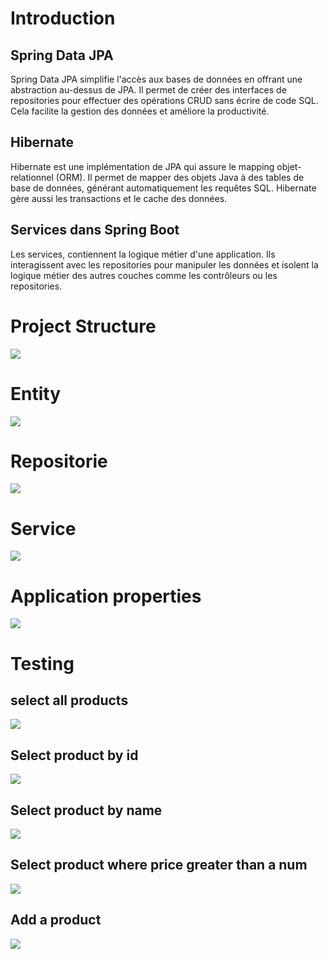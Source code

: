 # Introduction
## Spring Data JPA
Spring Data JPA simplifie l'accès aux bases de données en offrant une abstraction au-dessus de JPA. Il permet de créer des interfaces de repositories pour effectuer des opérations CRUD sans écrire de code SQL. Cela facilite la gestion des données et améliore la productivité.

## Hibernate
Hibernate est une implémentation de JPA qui assure le mapping objet-relationnel (ORM). Il permet de mapper des objets Java à des tables de base de données, générant automatiquement les requêtes SQL. Hibernate gère aussi les transactions et le cache des données.

## Services dans Spring Boot
Les services, contiennent la logique métier d'une application. Ils interagissent avec les repositories pour manipuler les données et isolent la logique métier des autres couches comme les contrôleurs ou les repositories.

# Project Structure
<img src="./screenshots/structure.png"/>

# Entity
<img src="./screenshots/entity.png"/>

# Repositorie
<img src="./screenshots/Repo.png"/>

# Service
<img src="./screenshots/Service.png"/>

# Application properties
<img src="./screenshots/app.prop.png"/>

# Testing
## select all products
<img src="./screenshots/get.png"/>

## Select product by id
<img src="./screenshots/get2.png"/>

## Select product by name
<img src="./screenshots/get3.png"/>

## Select product where price greater than a num
<img src="./screenshots/get4.png"/>

## Add a product
<img src="./screenshots/post.png"/>

